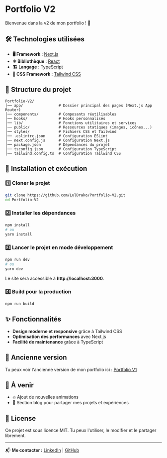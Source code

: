 # Portfolio V2

Bienvenue dans la v2 de mon portfolio ! 🚀

## 🛠️ Technologies utilisées

- **🖥️ Framework** : [Next.js](https://nextjs.org/)
- **⚛️ Bibliothèque** : [React](https://react.dev/)
- **🏗️ Langage** : [TypeScript](https://www.typescriptlang.org/)
- **🎨 CSS Framework** : [Tailwind CSS](https://tailwindcss.com/)

## 📂 Structure du projet

```
Portfolio-V2/
│── app/                # Dossier principal des pages (Next.js App Router)
│── components/         # Composants réutilisables
│── hooks/              # Hooks personnalisés
│── lib/                # Fonctions utilitaires et services
│── public/             # Ressources statiques (images, icônes...)
│── styles/             # Fichiers CSS et Tailwind
│── .eslintrc.json      # Configuration ESLint
│── next.config.js      # Configuration Next.js
│── package.json        # Dépendances du projet
│── tsconfig.json       # Configuration TypeScript
│── tailwind.config.ts  # Configuration Tailwind CSS
```

## 🚀 Installation et exécution

### 1️⃣ Cloner le projet
```bash
git clone https://github.com/LulDrako/Portfolio-V2.git
cd Portfolio-V2
```

### 2️⃣ Installer les dépendances
```bash
npm install
# ou
yarn install
```

### 3️⃣ Lancer le projet en mode développement
```bash
npm run dev
# ou
yarn dev
```
Le site sera accessible à **http://localhost:3000**.

### 4️⃣ Build pour la production
```bash
npm run build
```

## ✨ Fonctionnalités
- **Design moderne et responsive** grâce à Tailwind CSS
- **Optimisation des performances** avec Next.js
- **Facilité de maintenance** grâce à TypeScript

## 🔄 Ancienne version
Tu peux voir l'ancienne version de mon portfolio ici : [Portfolio V1](https://luldrako.vercel.app/)

## 📌 À venir
- 🔥 Ajout de nouvelles animations
- 📝 Section blog pour partager mes projets et expériences

## 📝 License
Ce projet est sous licence MIT. Tu peux l'utiliser, le modifier et le partager librement.

---

📬 **Me contacter :** [LinkedIn](https://www.linkedin.com/in/luldrako) | [GitHub](https://github.com/LulDrako)
